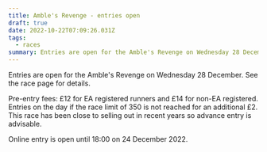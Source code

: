 ```yaml
---
title: Amble's Revenge - entries open
draft: true
date: 2022-10-22T07:09:26.031Z
tags:
  - races
summary: Entries are open for the Amble's Revenge on Wednesday 28 December.
---
```

Entries are open for the Amble's Revenge on Wednesday 28 December.  See the race page for details.


Pre-entry fees: £12 for EA registered runners and £14 for non-EA registered. Entries on the day if the race limit of 350 is not reached for an additional £2. This race has been close to selling out in recent years so advance entry is advisable.



Online entry is open until 18:00 on 24 December 2022.